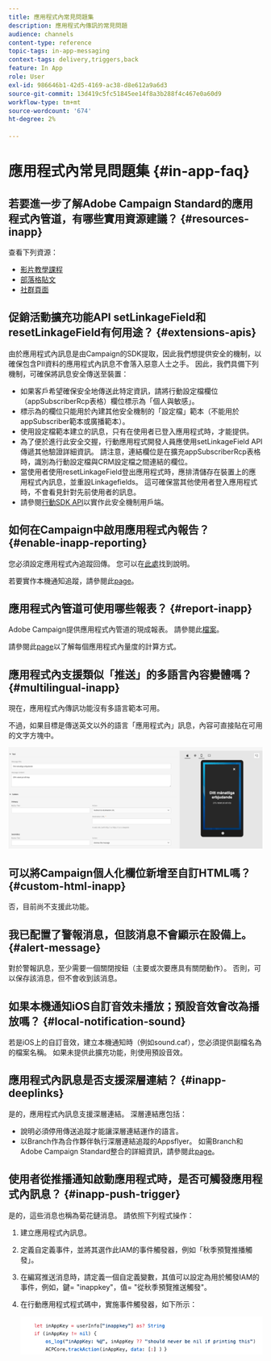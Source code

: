 ```yaml
---
title: 應用程式內常見問題集
description: 應用程式內傳訊的常見問題
audience: channels
content-type: reference
topic-tags: in-app-messaging
context-tags: delivery,triggers,back
feature: In App
role: User
exl-id: 986646b1-42d5-4169-ac38-d8e612a9a6d3
source-git-commit: 13d419c5fc51845ee14f8a3b288f4c467e0a60d9
workflow-type: tm+mt
source-wordcount: '674'
ht-degree: 2%

---
```



# 應用程式內常見問題集 {#in-app-faq}

## 若要進一步了解Adobe Campaign Standard的應用程式內管道，有哪些實用資源建議？ {#resources-inapp}

查看下列資源：

* [影片教學課程](https://experienceleague.adobe.com/docs/campaign-standard-learn/tutorials/communication-channels/mobile/in-app/in-app-message-overview.html)
* [部落格貼文](https://theblog.adobe.com/get-more-out-of-the-new-in-app-message-channel-from-adobe-campaign/)
* [社群頁面](https://experienceleaguecommunities.adobe.com/t5/adobe-campaign-standard/ct-p/adobe-campaign-standard-community)

## 促銷活動擴充功能API setLinkageField和resetLinkageField有何用途？ {#extensions-apis}

由於應用程式內訊息是由Campaign的SDK提取，因此我們想提供安全的機制，以確保包含PII資料的應用程式內訊息不會落入惡意人士之手。 因此，我們具備下列機制，可確保將訊息安全傳送至裝置：

* 如果客戶希望確保安全地傳送此特定資訊，請將行動設定檔欄位（appSubscriberRcp表格）欄位標示為「個人與敏感」。
* 標示為的欄位只能用於內建其他安全機制的「設定檔」範本（不能用於appSubscriber範本或廣播範本）。
* 使用設定檔範本建立的訊息，只有在使用者已登入應用程式時，才能提供。
* 為了便於進行此安全交握，行動應用程式開發人員應使用setLinkageField API傳遞其他驗證詳細資訊。 請注意，連結欄位是在擴充appSubscriberRcp表格時，識別為行動設定檔與CRM設定檔之間連結的欄位。
* 當使用者使用resetLinkageField登出應用程式時，應排清儲存在裝置上的應用程式內訊息，並重設Linkagefields。 這可確保當其他使用者登入應用程式時，不會看見針對先前使用者的訊息。
* 請參閱[行動SDK API](https://aep-sdks.gitbook.io/docs/using-mobile-extensions/adobe-campaign-standard/adobe-campaign-standard-api-reference)以實作此安全機制用戶端。

## 如何在Campaign中啟用應用程式內報告？ {#enable-inapp-reporting}

您必須設定應用程式內追蹤回傳。 您可以在[此處](https://helpx.adobe.com/campaign/kb/config-app-in-launch.html#InApptrackingpostback)找到說明。

若要實作本機通知追蹤，請參閱此[page](../../administration/using/local-tracking.md)。

## 應用程式內管道可使用哪些報表？ {#report-inapp}

Adobe Campaign提供應用程式內管道的現成報表。 請參閱此[檔案](../../reporting/using/in-app-report.md)。

請參閱此[page](../../reporting/using/indicator-calculation.md#in-app-delivery)以了解每個應用程式內量度的計算方式。

## 應用程式內支援類似「推送」的多語言內容變體嗎？ {#multilingual-inapp}

現在，應用程式內傳訊功能沒有多語言範本可用。

不過，如果目標是傳送英文以外的語言「應用程式內」訊息，內容可直接貼在可用的文字方塊中。

![](assets/faq_inapp.png)

## 可以將Campaign個人化欄位新增至自訂HTML嗎？ {#custom-html-inapp}

否，目前尚不支援此功能。

## 我已配置了警報消息，但該消息不會顯示在設備上。 {#alert-message}

對於警報訊息，至少需要一個關閉按鈕（主要或次要應具有關閉動作）。 否則，可以保存該消息，但不會收到該消息。

## 如果本機通知iOS自訂音效未播放；預設音效會改為播放嗎？ {#local-notification-sound}

若是iOS上的自訂音效，建立本機通知時（例如sound.caf），您必須提供副檔名為的檔案名稱。 如果未提供此擴充功能，則使用預設音效。

## 應用程式內訊息是否支援深層連結？ {#inapp-deeplinks}

是的，應用程式內訊息支援深層連結。 深層連結應包括：

* 說明必須停用傳送追蹤才能讓深層連結運作的語言。
* 以Branch作為合作夥伴執行深層連結追蹤的Appsflyer。 如需Branch和Adobe Campaign Standard整合的詳細資訊，請參閱此[page](https://help.branch.io/using-branch/docs/adobe-campaign-standard-1)。

## 使用者從推播通知啟動應用程式時，是否可觸發應用程式內訊息？ {#inapp-push-trigger}

是的，這些消息也稱為菊花鏈消息。 請依照下列程式操作：

1. 建立應用程式內訊息。

1. 定義自定義事件，並將其選作此IAM的事件觸發器，例如「秋季預覽推播觸發」。

1. 在編寫推送消息時，請定義一個自定義變數，其值可以設定為用於觸發IAM的事件，例如，鍵= &quot;inappkey&quot;，值= &quot;從秋季預覽推送觸發&quot;。

1. 在行動應用程式程式碼中，實施事件觸發器，如下所示：

   ![](assets/faq_inapp_2.png)
